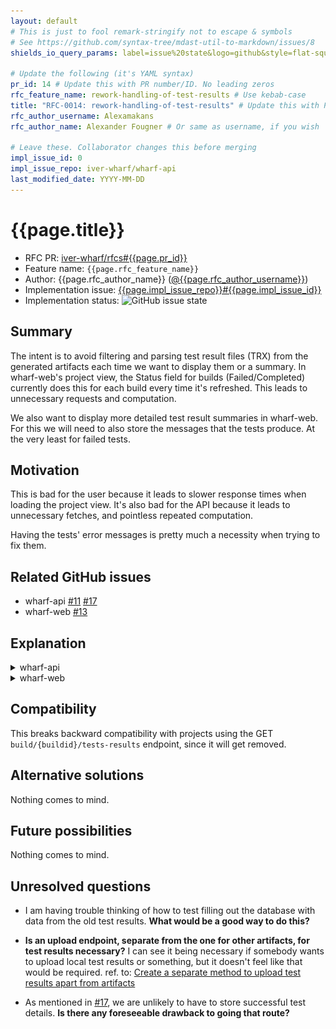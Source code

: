 ```yaml
---
layout: default
# This is just to fool remark-stringify not to escape & symbols
# See https://github.com/syntax-tree/mdast-util-to-markdown/issues/8
shields_io_query_params: label=issue%20state&logo=github&style=flat-square

# Update the following (it's YAML syntax)
pr_id: 14 # Update this with PR number/ID. No leading zeros
rfc_feature_name: rework-handling-of-test-results # Use kebab-case
title: "RFC-0014: rework-handling-of-test-results" # Update this with PR number/ID and feature name. Use leading zeros
rfc_author_username: Alexamakans
rfc_author_name: Alexander Fougner # Or same as username, if you wish

# Leave these. Collaborator changes this before merging
impl_issue_id: 0
impl_issue_repo: iver-wharf/wharf-api
last_modified_date: YYYY-MM-DD
---
```


# {{page.title}}

- RFC PR: [iver-wharf/rfcs#{{page.pr_id}}](https://github.com/iver-wharf/rfcs/pulls/{{page.pr_id}})
- Feature name: `{{page.rfc_feature_name}}`
- Author: {{page.rfc_author_name}} ([@{{page.rfc_author_username}}](https://github.com/{{page.rfc_author_username}}))
- Implementation issue: [{{page.impl_issue_repo}}#{{page.impl_issue_id}}](https://github.com/{{page.impl_issue_repo}}/issues/{{page.impl_issue_id}})
- Implementation status: ![GitHub issue state](https://img.shields.io/github/issues/detail/state/{{page.impl_issue_repo}}/{{page.impl_issue_id}}?{{page.shields_io_query_params}})

## Summary

The intent is to avoid filtering and parsing test result files (TRX)
from the generated artifacts each time we want to display them or a
summary. In wharf-web's project view, the Status field for
builds (Failed/Completed) currently does this for each build every
time it's refreshed. This leads to unnecessary requests and computation.

We also want to display more detailed test result summaries in wharf-web.
For this we will need to also store the messages that the tests produce.
At the very least for failed tests.

## Motivation

This is bad for the user because it leads to slower response times when
loading the project view. It's also bad for the API because it leads to
unnecessary fetches, and pointless repeated computation.

Having the tests' error messages is pretty much a necessity when trying
to fix them.

## Related GitHub issues
- wharf-api [#11](https://github.com/iver-wharf/wharf-api/issues/11) [#17](https://github.com/iver-wharf/wharf-api/issues/17)
- wharf-web [#13](https://github.com/iver-wharf/wharf-web/issues/13)

## Explanation

<details><summary>wharf-api</summary>

The POST `/build/{buildid}/artifact` endpoint handles inserting artifacts.
If there are TRX (XML) files, it also parses them to create an array of `TestResult` and
one `TestResultSummary` per file.

The summaries get inserted into the database table `test_result_summary`.
The results get inserted into the database table `test_result`.

![Database structure](https://github.com/iver-wharf/rfcs/blob/33e14dceb44755ce5e0c66b257bbffe2bb3568d7/_assets/wharf-db-graph.png)

Pseudocode-like, without error handling
```go
// database_models.go
// modified
type Build struct {
    BuildID     uint         `gorm:"primaryKey" json:"buildId"`
    StatusID    BuildStatus  `gorm:"not null" json:"statusId"`
    ProjectID   uint         `gorm:"not null;index:build_idx_project_id" json:"projectId"`
    Project     *Project     `gorm:"foreignKey:ProjectID;constraint:OnUpdate:RESTRICT,OnDelete:RESTRICT" json:"-"`
    ScheduledOn *time.Time   `gorm:"nullable;default:NULL" json:"scheduledOn" format:"date-time"`
    StartedOn   *time.Time   `gorm:"nullable;default:NULL" json:"startedOn" format:"date-time"`
    CompletedOn *time.Time   `gorm:"nullable;default:NULL" json:"finishedOn" format:"date-time"`
    GitBranch   string       `gorm:"size:300;default:'';not null" json:"gitBranch"`
    Environment null.String  `gorm:"nullable;size:40" json:"environment" swaggertype:"string"`
    Stage       string       `gorm:"size:40;default:'';not null" json:"stage"`
    Params      []BuildParam `gorm:"foreignKey:BuildID" json:"params"`
    IsInvalid   bool         `gorm:"not null;default:false" json:"isInvalid"` 
    // added 
    TestResultSummaryCount uint `gorm:"not null" json:"testResultSummaryCount"`
}
// new
type TestResultSummary struct {
    ArtifactID  uint	  `gorm:"not null;index:testresultsummary_idx_artifact_id" json:"artifactId"`
    Artifact    *Artifact `gorm:"foreignKey:ArtifactID;constraint:OnUpdate:RESTRICT,OnDelete:RESTRICT" json:"-"`
    BuildID     uint      `gorm:"not null;index:testresultsummary_idx_build_id" json:"buildId"`
    Build       *Build    `gorm:"foreignKey:BuildID;constraint:OnUpdate:RESTRICT,OnDelete:RESTRICT" json:"-"`
    RunCount    uint	  `gorm:"not null" json:"runCount"`
    SkipCount   uint	  `gorm:"not null" json:"skipCount"`
    FailCount   uint	  `gorm:"not null" json:"failCount"`
    PassCount   uint	  `gorm:"not null" json:"passCount"`
}
// new
type TestResult struct {
    ArtifactID  uint 	  `gorm:"not null;index:testresult_idx_artifact_id" json:"artifactId"`
    Artifact    *Artifact `gorm:"foreignKey:ArtifactID;constraint:OnUpdate:RESTRICT,OnDelete:RESTRICT" json:"-"`
    Name        string	  `gorm:"not null;" json:"name"`
    Ran         string 	  `gorm:"not null;" json:"ran"`
    Passed      string 	  `gorm:"not null;" json:"passed"`
    StartedOn   *time.Time `gorm:"nullable;default:NULL;" json:"startedOn" format:"date-time"`
    CompletedOn *time.Time `gorm:"nullable;default:NULL;" json:"finishedOn" format:"date-time"`
}
```

```go
// artifact.go
// new
type File struct {
    name string
    fileName string
    data []bytes
}
// modified
func (m ArtifactModule) postBuildArtifactHandler(c *gin.Context) {
    files := parseMultipartFormData(c)
    buildId := ginutil.ParseParamUint(c, "buildid")
    
    for _, file := range files {
    	storeArtifactInDB(file, buildID)
    	if strings.HasSuffix(file.fileName, ".trx") {
    	    parseTRXAndStoreInDB(file, buildID, artifact.ArtifactID)
    	}
    }
}
// new, /build/{buildid}/artifact/{artifactid}/test-results
func (m ArtifactModule) getBuildArtifactTestResultsHandler(c *gin.Context) {
    buildId := ginutil.ParseParamUint(c, "buildid")
    artifactId := ginutil.ParseParamUint(c, "artifactid")

    struct TestResults {
    	Results     []TestResult `json:"results"`
    	ArtifactID  uint `json:"artifactId"`
    	Count       uint `json:"count"`
    }
    
    testResults := TestResults{}
	
    m.Database.
        Where(&TestResult{BuildID: buildId, ArtifactID: artifactId}).
        Find(&testSummaries.Summaries)
    
    if len(testResults.Results) > 0 {
    	testResults.Count = len(testResults.Results)
    	testResults.ArtifactID = artifactId
    } else {
    	// dbnotfound error
    	return
    }
    
    // 200 with testResults
}
// new
func parseTRXAndStoreInDB(file *File, buildID, artifactID uint) {
    testResults, testSummary := parseTRX(file)
    
    for _, testResult := range testResults {
    	testResult.ArtifactID = artifactID
    }
    testSummary.ArtifactID = artifactID
    testSummary.BuildID = buildId
    
    m.Database.Create(&testResults)
    m.Database.Create(&testSummary)
}
// new
func storeArtifactInDB(file *File, buildID uint) (*Artifact) {
    artifact := Artifact{
    	Data: file.data, 
    	Name: file.name, 
    	FileName: file.fileName, 
    	BuildID: buildID,
    }
    m.Database.Create(&artifact)
    
    return &artifact 
}
// new
func parseMultipartFormData(c *gin.Context) []*File {
    // ...
}
// new
func parseTRX(file *File) []TestResult, TestResultSummary {
    // ...
}
```

```go
// build.go
// new, /build/{buildid}/test-result-summaries
func (m BuildModule) getBuildTestResultSummariesHandler(c *gin.Context) {
    buildId := ginutil.ParseParamUint(c, "buildid")

    struct TestResultSummaries {
    	Summaries []TestResultSummary `json:"summaries"`
    	Count     uint                `json:"count"`
    }
    
    testSummaries := TestResultSummaries{}
    
    m.Database.
    	Where(&TestResultSummary{BuildID: buildId}).
    	Find(&testSummaries.Summaries)
    
    if len(testSummaries.Summaries) > 0 {
    	testResults.Count = len(testResults.Results)
    } else {
    	// dbnotfound error
    	return
    }
    
    // 200 with testSummaries
}
```

</details>

<details><summary>wharf-web</summary>

wharf-web changes to use the new GET
`/build/{buildid}/test-result-summaries` and GET `/build/{buildid}/artifact/{artifactid}/test-results`
endpoints to retrieve the test result data instead of using the existing
GET `/build/{buildid}/tests-results` endpoint.

There would also be a way to view a build's test result details. [#17](https://github.com/iver-wharf/wharf-api/issues/17)
</details>

## Compatibility

This breaks backward compatibility with projects using the
GET `build/{buildid}/tests-results` endpoint, since it will get removed.

## Alternative solutions

Nothing comes to mind.

## Future possibilities

Nothing comes to mind.

## Unresolved questions

- I am having trouble thinking of how to test filling out the database
  with data from the old test results. **What would be a good way to do this?**
  
- **Is an upload endpoint, separate from the one for other artifacts, for test
  results necessary?**
  I can see it being necessary if somebody wants to upload local test results
  or something, but it doesn't feel like that would be required. ref. to: [Create a separate method to upload test results apart from artifacts](https://github.com/iver-wharf/wharf-api/issues/11)

- As mentioned in [#17](https://github.com/iver-wharf/wharf-api/issues/17), we
  are unlikely to have to store successful test details.
  **Is there any foreseeable drawback to going that route?**